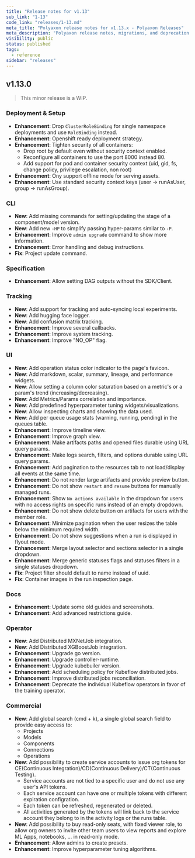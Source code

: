 ```yaml
---
title: "Release notes for v1.13"
sub_link: "1-13"
code_link: "releases/1-13.md"
meta_title: "Polyaxon release notes for v1.13.x - Polyaxon Releases"
meta_description: "Polyaxon release notes, migrations, and deprecation notes for v1.13.x."
visibility: public
status: published
tags:
  - reference
sidebar: "releases"
---
```


## v1.13.0

> This minor release is a WIP.

### Deployment & Setup

 * **Enhancement**: Drop `ClusterRoleBinding` for single namespace deployments and use `RoleBinding` instead.
 * **Enhancement**: Openshift ready deployment strategy.
 * **Enhancement**: Tighten security of all containers: 
   * Drop root by default even without security context enabled.
   * Reconfigure all containers to use the port 8000 instead 80.
   * Add support for pod and container security context (uid, gid, fs, change policy, privilege escalation, non root)
 * **Enhancement**: Ony support offline mode for serving assets.
 * **Enhancement**: Use standard security context keys (user -> runAsUser, group -> runAsGroup).

### CLI

 * **New**: Add missing commands for setting/updating the stage of a component/model version.
 * **New**: Add new `-HP` to simplify passing hyper-params similar to `-P`.
 * **Enhancement**: Improve `admin upgrade` command to show more information.
 * **Enhancement**: Error handling and debug instructions.
 * **Fix**: Project update command.

### Specification

 * **Enhancement**: Allow setting DAG outputs without the SDK/Client.
 
### Tracking

 * **New**: Add support for tracking and auto-syncing local experiments.
 * **New**: Add hugging face logger.
 * **New**: Add confusion matrix tracking.
 * **Enhancement**: Improve several callbacks.
 * **Enhancement**: Improve system tracking.
 * **Enhancement**: Improve "NO_OP" flag.

### UI

 * **New**: Add operation status color indicator to the page's favicon.
 * **New**: Add markdown, scalar, summary, lineage, and performance widgets.
 * **New**: Allow setting a column color saturation based on a metric's or a param's trend (increasing/decreasing).
 * **New**: Add Metrics/Params correlation and importance.
 * **New**: Add predefined hyperparameter tuning widgets/visualizations.
 * **New**: Allow inspecting charts and showing the data used.
 * **New**: Add per queue usage stats (warning, running, pending) in the queues table.
 * **Enhancement**: Improve timeline view.
 * **Enhancement**: Improve graph view.
 * **Enhancement**: Make artifacts paths and opened files durable using URL query params.
 * **Enhancement**: Make logs search, filters, and options durable using URL query params.
 * **Enhancement**: Add pagination to the resources tab to not load/display all events at the same time.
 * **Enhancement**: Do not render large artifacts and provide preview button.
 * **Enhancement**: Do not show `restart` and `resume` buttons for manually managed runs.
 * **Enhancement**: Show `No actions available` in the dropdown for users with no access rights on specific runs instead of an empty dropdown.
 * **Enhancement**: Do not show delete button on artifacts for users with the member role.
 * **Enhancement**: Minimize pagination when the user resizes the table below the minimum required width.
 * **Enhancement**: Do not show suggestions when a run is displayed in flyout mode.
 * **Enhancement**: Merge layout selector and sections selector in a single dropdown.
 * **Enhancement**: Merge generic statuses flags and statuses filters in a single statuses dropdown.
 * **Fix**: Project filter should default to name instead of uuid.
 * **Fix**: Container images in the run inspection page.

### Docs

 * **Enhancement**: Update some old guides and screenshots.
 * **Enhancement**: Add advanced restrictions guide.

### Operator

 * **New**: Add Distributed MXNetJob integration.
 * **New**: Add Distributed XGBoostJob integration.
 * **Enhancement**: Upgrade go version.
 * **Enhancement**: Upgrade controller-runtime.
 * **Enhancement**: Upgrade kubebuiler version.
 * **Enhancement**: Add scheduling policy for Kubeflow distributed jobs.
 * **Enhancement**: Improve distributed jobs reconciliation.
 * **Enhancement**: Deprecate the individual Kubeflow operators in favor of the training operator.

### Commercial

 * **New**: Add global search (cmd + k), a single global search field to provide easy access to:
   * Projects
   * Models
   * Components
   * Connections
   * Operations
 * **New**: Add possibility to create service accounts to issue org tokens for CE(Continuous Integration)/CD(Continuous Delivery)/CT(Continuous Testing).
   * Service accounts are not tied to a specific user and do not use any user's API tokens.
   * Each service account can have one or multiple tokens with different expiration configration.
   * Each token can be refreshed, regenerated or deleted.
   * All activities generated by the tokens will link back to the service account they belong to in the activity logs or the runs table. 
 * **New**: Add possibility to buy read-only seats, with fixed viewer role, to allow org owners to invite other team users to view reports and explore ML Apps, notebooks, ... in read-only mode.
 * **Enhancement**: Allow admins to create presets.
 * **Enhancement**: Improve hyperparameter tuning algorithms.
